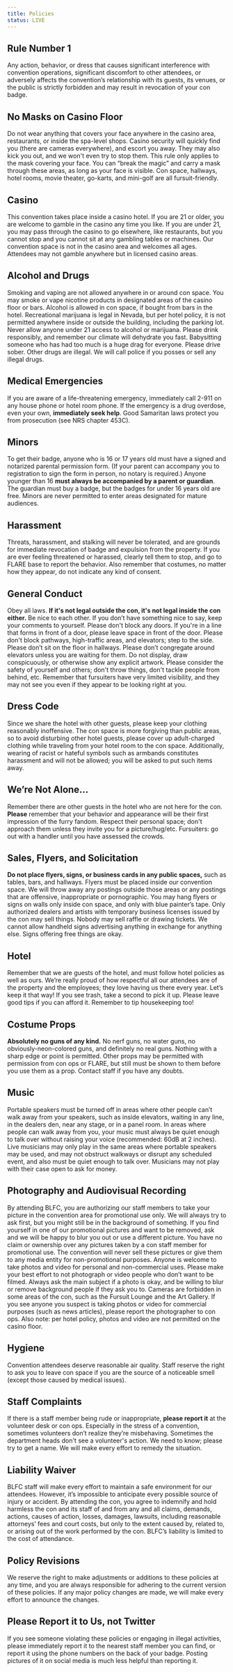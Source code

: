```yaml
---
title: Policies
status: LIVE
---
```


## Rule Number 1
Any action, behavior, or dress that causes significant interference with convention operations, significant discomfort to other attendees, or adversely affects the convention’s relationship with its guests, its venues, or the public is strictly forbidden and may result in revocation of your con badge.

## No Masks on Casino Floor
Do not wear anything that covers your face anywhere in the casino area, restaurants, or inside the spa-level shops. Casino security will quickly find you (there are cameras everywhere), and escort you away. They may also kick you out, and we won't even try to stop them. This rule only applies to the mask covering your face. You can “break the magic” and carry a mask through these areas, as long as your face is visible.
Con space, hallways, hotel rooms, movie theater, go-karts, and mini-golf are all fursuit-friendly.

## Casino
This convention takes place inside a casino hotel.
If you are 21 or older, you are welcome to gamble in the casino any time you like.
If you are under 21, you may pass through the casino to go elsewhere, like restaurants, but you cannot stop and you cannot sit at any gambling tables or machines.
Our convention space is not in the casino area and welcomes all ages. Attendees may not gamble anywhere but in licensed casino areas.

## Alcohol and Drugs
Smoking and vaping are not allowed anywhere in or around con space. You may smoke or vape nicotine products in designated areas of the casino floor or bars. Alcohol is allowed in con space, if bought from bars in the hotel.
Recreational marijuana is legal in Nevada, but per hotel policy, it is not permitted anywhere inside or outside the building, including the parking lot.
Never allow anyone under 21 access to alcohol or marijuana. Please drink responsibly, and remember our climate will dehydrate you fast. Babysitting someone who has had too much is a huge drag for everyone. Please drive sober.
Other drugs are illegal. We will call police if you posses or sell any illegal drugs.

## Medical Emergencies
If you are aware of a life-threatening emergency, immediately call 2-911 on any house phone or hotel room phone. If the emergency is a drug overdose, even your own, **immediately seek help**. Good Samaritan laws protect you from prosecution (see NRS chapter 453C).

## Minors
To get their badge, anyone who is 16 or 17 years old must have a signed and notarized parental permission form. (If your parent can accompany you to registration to sign the form in person, no notary is required.) Anyone younger than 16 **must always be accompanied by a parent or guardian**. The guardian must buy a badge, but the badges for under 16 years old are free.
Minors are never permitted to enter areas designated for mature audiences.

## Harassment
Threats, harassment, and stalking will never be tolerated, and are grounds for immediate revocation of badge and expulsion from the property. If you are ever feeling threatened or harassed, clearly tell them to stop, and go to FLARE base to report the behavior. Also remember that costumes, no matter how they appear, do not indicate any kind of consent. 

## General Conduct
Obey all laws. **If it's not legal outside the con, it's not legal inside the con either.**
Be nice to each other. If you don’t have something nice to say, keep your comments to yourself.
Please don't block any doors. If you're in a line that forms in front of a door, please leave space in front of the door. Please don't block pathways, high-traffic areas, and elevators; step to the side. Please don’t sit on the floor in hallways. Please don’t congregate around elevators unless you are waiting for them.
Do not display, draw conspicuously, or otherwise show any explicit artwork.
Please consider the safety of yourself and others; don't throw things, don't tackle people from behind, etc. Remember that fursuiters have very limited visibility, and they may not see you even if they appear to be looking right at you.

## Dress Code
Since we share the hotel with other guests, please keep your clothing reasonably inoffensive. The con space is more forgiving than public areas, so to avoid disturbing other hotel guests, please cover up adult-charged clothing while traveling from your hotel room to the con space. Additionally, wearing of racist or hateful symbols such as armbands constitutes harassment and will not be allowed; you will be asked to put such items away.

## We’re Not Alone…
Remember there are other guests in the hotel who are not here for the con. **Please** remember that your behavior and appearance will be their first impression of the furry fandom. Respect their personal space; don't approach them unless they invite you for a picture/hug/etc. Fursuiters: go out with a handler until you have assessed the crowds.

## Sales, Flyers, and Solicitation
**Do not place flyers, signs, or business cards in any public spaces,** such as tables, bars, and hallways. Flyers must be placed inside our convention space. We will throw away any postings outside those areas or any postings that are offensive, inappropriate or pornographic. You may hang flyers or signs on walls only inside con space, and only with blue painter’s tape.
Only authorized dealers and artists with temporary business licenses issued by the con may sell things. Nobody may sell raffle or drawing tickets.
We cannot allow handheld signs advertising anything in exchange for anything else. Signs offering free things are okay.

## Hotel
Remember that we are guests of the hotel, and must follow hotel policies as well as ours. We’re really proud of how respectful all our attendees are of the property and the employees; they love having us there every year. Let’s keep it that way! If you see trash, take a second to pick it up. Please leave good tips if you can afford it. Remember to tip housekeeping too!

## Costume Props
**Absolutely no guns of any kind.** No nerf guns, no water guns, no obviously-neon-colored guns, and definitely no real guns. Nothing with a sharp edge or point is permitted. Other props may be permitted with permission from con ops or FLARE, but still must be shown to them before you use them as a prop. Contact staff if you have any doubts.

## Music
Portable speakers must be turned off in areas where other people can’t walk away from your speakers, such as inside elevators, waiting in any line, in the dealers den, near any stage, or in a panel room. In areas where people can walk away from you, your music must always be quiet enough to talk over without raising your voice (recommended: 60dB at 2 inches). Live musicians may only play in the same areas where portable speakers may be used, and may not obstruct walkways or disrupt any scheduled event, and also must be quiet enough to talk over. Musicians may not play with their case open to ask for money.

## Photography and Audiovisual Recording
By attending BLFC, you are authorizing our staff members to take your picture in the convention area for promotional use only. We will always try to ask first, but you might still be in the background of something. If you find yourself in one of our promotional pictures and want to be removed, ask and we will be happy to blur you out or use a different picture. You have no claim or ownership over any pictures taken by a con staff member for promotional use. The convention will never sell these pictures or give them to any media entity for non-promotional purposes.
Anyone is welcome to take photos and video for personal and non-commercial uses. Please make your best effort to not photograph or video people who don’t want to be filmed. Always ask the main subject if a photo is okay, and be willing to blur or remove background people if they ask you to.
Cameras are forbidden in some areas of the con, such as the Fursuit Lounge and the Art Gallery.
If you see anyone you suspect is taking photos or video for commercial purposes (such as news articles), please report the photographer to con ops.
Also note: per hotel policy, photos and video are not permitted on the casino floor. 

## Hygiene
Convention attendees deserve reasonable air quality. Staff reserve the right to ask you to leave con space if you are the source of a noticeable smell (except those caused by medical issues).

## Staff Complaints
If there is a staff member being rude or inappropriate, **please report it** at the volunteer desk or con ops. Especially in the stress of a convention, sometimes volunteers don’t realize they’re misbehaving. Sometimes the department heads don't see a volunteer's action. We need to know; please try to get a name. We will make every effort to remedy the situation.

## Liability Waiver
BLFC staff will make every effort to maintain a safe environment for our attendees. However, it’s impossible to anticipate every possible source of injury or accident. By attending the con, you agree to indemnify and hold harmless the con and its staff of and from any and all claims, demands, actions, causes of action, losses, damages, lawsuits, including reasonable attorneys’ fees and court costs, but only to the extent caused by, related to, or arising out of the work performed by the con. BLFC’s liability is limited to the cost of attendance.

## Policy Revisions
We reserve the right to make adjustments or additions to these policies at any time, and you are always responsible for adhering to the current version of these policies. If any major policy changes are made, we will make every effort to announce the changes.

## Please Report it to Us, not Twitter
If you see someone violating these policies or engaging in illegal activities, please immediately report it to the nearest staff member you can find, or report it using the phone numbers on the back of your badge. Posting pictures of it on social media is much less helpful than reporting it.

<!--

<div id="policies-accordion" class="accordion-list">

Fursuit Heads and Masks *HEY! THIS IS IMPORTANT!*
: **DO NOT GO TO THE CASINO FLOOR WITH YOUR FACE COVERED BY ANYTHING.**

  You may not wear any sort of mask or full fursuit head into the casino area. Casino security will quickly find you (there are cameras everywhere), and escort you away. They may kick you out of the building, and we won't even try to stop them.

  This rule only applies to the casino area; hallways are fine.
  
  If you want to take your head off, you can break the magic wherever you like. The casino only cares about seeing your face.


Casino *You must be 21 to gamble.*
: This convention is taking place inside a casino-hotel.

  For the convenience of our attendees under 21, the convention space is not in the casino area. Individuals under 21 are not allowed in the casino area, but you may walk around the casino area to get to restaurants and other businesses within the hotel.

  If you are 21 or older, you are welcome to visit the casino and partake in some gambling at any point during your stay.

  Attendees may not gamble in the convention space; state law requires gambling to occur in licensed casino areas.


General Conduct *Keep it legal.*
: This is an all-ages family-convention; please keep your dress and behavior in line with this fact. If you are doing or wearing anything offensive, obscene, or disruptive, you may be asked to leave. If you are asked to leave repeatedly, your badge may be revoked.

  Obey all laws. **If it's not legal for you to do it anywhere else, it's not legal here.**

  Please don't ignore any reasonable request by the staff. Please don't block any doors. If you're in a line and the line goes past a door, please leave a space for the door. Please don't block pathways and high-traffic areas; step to the side.

  Do not display, draw conspicuously, or otherwise 'have out' any sexually explicit or adult artwork that you may have purchased or brought with you. Please be mindful of the safety of yourself and others; don't throw things, don't tackle people from behind, etc. 

  No panhandling. No selling anything unless you are an authorized dealer or artist. If you want to sell things, please talk to the staff and we will help you obtain a temporary Reno business license (it's pretty easy). Note that because of state laws, you cannot sell raffle or drawing tickets.


Heckling *Be nice.*
: Please keep your comments to yourself. Please don't heckle the stage. Please don't heckle the fursuiters. Please don't heckle anyone. It's not funny and falls under disruptive behavior.


Alcohol *Drink Responsibly.*
: Alcohol is allowed inside the convention space. In fact, there will be a bar for your convenience, with special drinks just for us!

  If you drink, don't drive! Please have a designated driver or a hotel room. The convention center staff will be happy to call you a cab if you need one.

  Some convention attendees are under 21, and they obviously are not allowed to consume alcohol. Don't let them.

  Lastly, please drink responsibly. Babysitting someone who has had too much is a huge drag for everyone.


Other Mind-Altering Substances *Don't do drugs.*
: Drugs (other than alcohol) are not allowed in the hotel, or in the convention space. Hotel security will eject you from the hotel without a refund if you possess illegal drugs.

  The authorities will be called and the hotel/casino will be informed in the event of:

  - A minor caught intoxicated or in the possession of alcohol
  - Any illegal drug use, sales or possession

  Don't do any of it. Your money will not be refunded.


Elevators *Elevators are not toys.*
: We understand. You like to press the shiny buttons. DON'T. The only button on the elevator you need to press is the one that belongs to your floor. Don't make someone wait for three hours by pressing all the buttons.


Hotel *Keep the hotel clean.*
: Remember that there are other guests in the hotel who are not furries. **Please** remember that your behavior and appearance will be their first impression of the furry fandom. Respect their personal space; don't approach them unless they invite you for a picture/hug/etc. Fursuiters: go out with a handler until you have assessed the crowds.

  If you are hosting a room party, please remember that the person who is renting the room is responsible for anything that happens at your party. This includes responsibility for any damage or clean-up costs and checking IDs if you're serving alcohol or doing 18+ activities. The hotel personnel can shut down your party if it is too disruptive to the other guests.

  Don't ruin the fun for everyone else. Please be nice to the building and the property. Don't write on the walls. Don't chew on the furniture. Don't rip up the carpets or claw the walls.


Rough Housing *Play nice.*
: Please act responsibly! We are all here to have fun but we also recognize that things can get out of hand very quickly. Please keep it out of the dealer area, out of the game area, away from the stage, and out of any crowded areas. No place left to do it? Then don't do it! If security thinks you're causing a danger to yourself or anyone around you then you will be asked to stop. If it continues, you will be asked to leave.


Prop Weapons/Weapons *No prop or real weapons.*
: This is a casino; they take weapons very seriously. The hotel has stated that no prop weapons of any kind are allowed (and definitely no real weapons). Water guns, nerf guns, air soft guns, silly string, or any other projectiles are also not allowed in the convention area; it's too easy for them to damage hotel property or other guests' property.

  If you have any doubts, ask a staff member **before** bringing your props to the convention area.

  If an item is dangerous to carry around in a crowd due to size, weight, pointiness, etc, you will be asked to put it in your hotel room or car and not carry it around the convention.

  Carrying an unsafe prop is grounds for removal from the convention. Swinging or throwing a prop/weapon immediately makes it and you unsafe and is also grounds for removal from the convention.


Photography *Ask before taking pictures.*
: By attending BLFC, you are authorizing our staff members to take your picture in the convention area for promotional use only. You have no claim or ownership over these pictures.

  If you prefer not to have your picture taken, please notify the person with the camera. We will try to respect everyone's wishes, but if your picture has already been taken we can not guarantee it won't be used.

  Please ask before taking pictures of fursuiters or other interesting individuals; you will get much better pictures from them that way. If they decline, please don't insist. They may be tired, hungry, or are late for a very important date. Please respect the wishes of others if they do not want to be caught on your camera. 

  Cameras are not allowed in some areas of the convention, such as the art auction, or the headless lounge. Signs will be posted stating "No Cameras."

  The convention will never sell or give pictures to any media entity.


Attendance by Minors *Under 16, must have guardian.*
: Anyone who is between the ages of 16 and 18 years of age on the date of the convention must present a signed and notarized <a href="https://www.goblfc.org/wp-content/uploads/BLFCParentalConsentForm.pdf" target="_blank">parental permission form</a> unless able to produce evidence of legal emancipation. No exceptions.

  Anyone who is younger than 16 years of age on the date of the convention must present the signed form and **must also be accompanied by a parent at all times**. Minors under the age of 16 receive a free badge with their parent's paid badge.

  Minors are not permitted under any circumstances to enter areas that have been designated for mature audiences.


Fursuit Heads and Masks *SO IMPORTANT, WE REPEATED IT!*
: **DO NOT GO TO THE CASINO FLOOR WITH YOUR FACE COVERED BY ANYTHING.**

  Please be aware that if you are wearing a mask or full fursuit head that you are not to wear it into the casino area. Casino security will quickly find you (there are cameras everywhere), and escort you away. They are within their rights to eject you from the property; don't test them.

  This rule only applies to the casino area. Our convention area is separate, and it's easy to get to and from your hotel room, or the parking lot, without breaking costume.



Hygiene *Please bathe.*
: If staff can smell you, you're going to be asked to leave until you can clean yourself up.

  For safety, please wear shoes (or fursuit paws) when walking around.



Flyers *Post flyers on flyer table.*
: BLFC will provide a table for you to leave your flyers for your clubs/conventions. You are also encouraged to leave some in the registration area.

  Flyers may be posted **only** on the walls inside our convention space, and must be posted with blue painter's tape or velcro (velcro works better). Any flyers that are offensive, inappropriate or pornographic will be immediately removed.

  You may also post a sign on your hotel room door, again only with blue painter's tape.



Handheld Signs *No Solicitation*
: Any signs that advertise services in exchange for anything of monetary value will not be allowed. These signs count as solicitation, and while they may be funny, the law has no sense of humor.

  Remember, this is a family-friendly convention; please refrain from signs that could be considered offensive or inappropriate.



Staff/Volunteer Complaints and Appeals *Report rude staff.*
: **PLEASE** tell us if there is a staff member being rude or acting inappropriately. Sometimes we don't know what we're doing, especially when stressed. Sometimes the department heads don't see a volunteer's action. We need to know. Please try to get a name.

  If you think any staff member is acting inappropriately or unfairly (or you just want to complain), please report it to any senior staff member. You may not know who they are, but find a staffer and ask for one. We will make every effort to remedy the situation.



Policy Lawyering *Don't push our buttons.*
: Please don't try to get around any of these policies on some technicality. We will work with you if you didn't understand a policy, but we aren't going to tolerate 'but you said right there...' Please don't be a smart-aleck about the rules if we missed something, okay?



Anything Else we Didn't Think of *We can make new rules on the fly.*
: Just because it's not listed here, doesn't mean you can do it. Please use your head and act responsibly. If it endangers anyone, including yourself, you aren't allowed to do it. Remember: If it's not legal outside the convention, it's not legal inside the convention. If a staff member decides you can't do something, then you can't do it!

  Just because it's not here now doesn't mean it won't be soon. Please read over the policies again before the convention. Rules are subject to change at any time, which includes on-the-fly during the convention due to necessity.

  If you feel any of these policies are unfair, please contact staff for an appeal for change. Remember, we are willing to work with you. If you're not sure, ASK! Staff is there for a reason.



Liability Waiver *You get hurt, it's not our fault.*
: The volunteers, staff and directors (the staff) of BLFC will make every attempt to create a safe environment for our attendees.

  By attending the con, you agree to indemnify and hold harmless the con and its staff of and from any and all claims, demands, actions, causes of action, losses, damages, lawsuits, including reasonable attorneys’ fees and court costs, but only to the extent caused by, related to, or arising out of the work performed by the con. 

  Liability is limited to the cost of attendance.



</div>
-->
